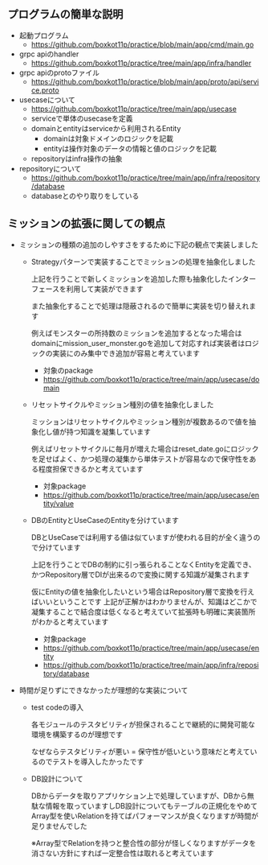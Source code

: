 ## プログラムの簡単な説明

- 起動プログラム
  - https://github.com/boxkot11p/practice/blob/main/app/cmd/main.go
- grpc apiのhandler
  - https://github.com/boxkot11p/practice/tree/main/app/infra/handler
- grpc apiのprotoファイル
  - https://github.com/boxkot11p/practice/blob/main/app/proto/api/service.proto
- usecaseについて
  - https://github.com/boxkot11p/practice/tree/main/app/usecase
  - serviceで単体のusecaseを定義
  - domainとentityはserviceから利用されるEntity
    - domainは対象ドメインのロジックを記載
    - entityは操作対象のデータの情報と値のロジックを記載
  - repositoryはinfra操作の抽象
- repositoryについて
  - https://github.com/boxkot11p/practice/tree/main/app/infra/repository/database
  - databaseとのやり取りをしている

## ミッションの拡張に関しての観点

- ミッションの種類の追加のしやすさをするために下記の観点で実装しました
  - Strategyパターンで実装することでミッションの処理を抽象化しました
  
    上記を行うことで新しくミッションを追加した際も抽象化したインターフェースを利用して実装ができます

    また抽象化することで処理は隠蔽されるので簡単に実装を切り替えれます

    例えばモンスターの所持数のミッションを追加するとなった場合はdomainにmission_user_monster.goを追加して対応すれば実装者はロジックの実装にのみ集中でき追加が容易と考えています

    - 対象のpackage
    - https://github.com/boxkot11p/practice/tree/main/app/usecase/domain
  - リセットサイクルやミッション種別の値を抽象化しました

    ミッションはリセットサイクルやミッション種別が複数あるので値を抽象化し値が持つ知識を凝集しています

    例えばリセットサイクルに毎月が増えた場合はreset_date.goにロジックを足せばよく、かつ処理の凝集から単体テストが容易なので保守性をある程度担保できるかと考えています

    - 対象package
    - https://github.com/boxkot11p/practice/tree/main/app/usecase/entity/value
  - DBのEntityとUseCaseのEntityを分けています

    DBとUseCaseでは利用する値は似ていますが使われる目的が全く違うので分けています

    上記を行うことでDBの制約に引っ張られることなくEntityを定義でき、かつRepository層でDIが出来るので変換に関する知識が凝集されます

    仮にEntityの値を抽象化したいという場合はRepository層で変換を行えばいいということです
    上記が正解かはわかりませんが、知識はどこかで凝集することで結合度は低くなると考えていて拡張時も明確に実装箇所がわかると考えています
    - 対象package
    - https://github.com/boxkot11p/practice/tree/main/app/usecase/entity
    - https://github.com/boxkot11p/practice/tree/main/app/infra/repository/database

- 時間が足りずにできなかったが理想的な実装について
  - test codeの導入

    各モジュールのテスタビリティが担保されることで継続的に開発可能な環境を構築するのが理想です
  
    なぜならテスタビリティが悪い = 保守性が低いという意味だと考えているのでテストを導入したかったです
  - DB設計について
  
    DBからデータを取りアプリケション上で処理していますが、DBから無駄な情報を取っていますしDB設計についてもテーブルの正規化をやめてArray型を使いRelationを持てばパフォーマンスが良くなりますが時間が足りませんでした

    ※Array型でRelationを持つと整合性の部分が怪しくなりますがデータを消さない方針にすれば一定整合性は取れると考えています
